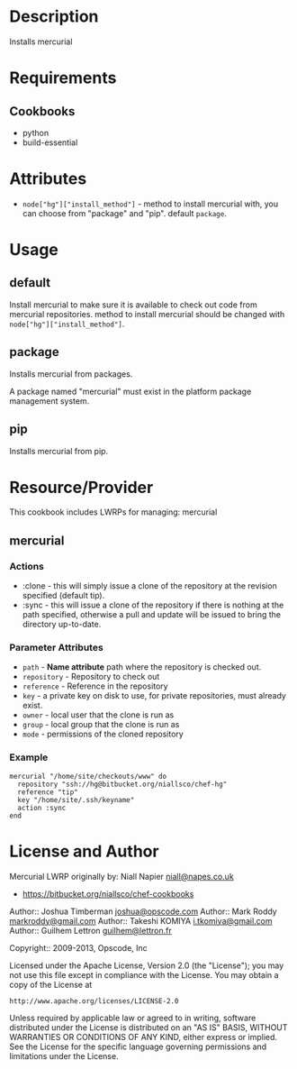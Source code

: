 Description
===========

Installs mercurial

Requirements
============

Cookbooks
---------

* python
* build-essential

Attributes
==========

* `node["hg"]["install_method"]` - method to install mercurial with, you can choose from "package" and "pip". default `package`.

Usage
=====

default
-------

Install mercurial to make sure it is available to check out code from
mercurial repositories.
method to install mercurial should be changed with `node["hg"]["install_method"]`.

package
-------

Installs mercurial from packages.

A package named "mercurial" must exist in the platform package
management system.

pip
---

Installs mercurial from pip.

Resource/Provider
=================

This cookbook includes LWRPs for managing: mercurial

mercurial
---------

### Actions

- :clone - this will simply issue a clone of the repository at the revision specified (default tip).
- :sync -  this will issue a clone of the repository if there is nothing at the path specified, otherwise a pull and update will be issued to bring the directory up-to-date.

### Parameter Attributes

- `path` - **Name attribute** path where the repository is checked
  out.
- `repository` - Repository to check out
- `reference` - Reference in the repository
- `key` - a private key on disk to use, for private repositories, must
  already exist.
- `owner` - local user that the clone is run as
- `group` - local group that the clone is run as
- `mode` - permissions of the cloned repository

### Example

    mercurial "/home/site/checkouts/www" do
      repository "ssh://hg@bitbucket.org/niallsco/chef-hg"
      reference "tip"
      key "/home/site/.ssh/keyname"
      action :sync
    end

License and Author
==================

Mercurial LWRP originally by: Niall Napier <niall@napes.co.uk>

* https://bitbucket.org/niallsco/chef-cookbooks

Author:: Joshua Timberman <joshua@opscode.com>
Author:: Mark Roddy <markroddy@gmail.com>
Author:: Takeshi KOMIYA <i.tkomiya@gmail.com>
Author:: Guilhem Lettron <guilhem@lettron.fr>

Copyright:: 2009-2013, Opscode, Inc

Licensed under the Apache License, Version 2.0 (the "License");
you may not use this file except in compliance with the License.
You may obtain a copy of the License at

    http://www.apache.org/licenses/LICENSE-2.0

Unless required by applicable law or agreed to in writing, software
distributed under the License is distributed on an "AS IS" BASIS,
WITHOUT WARRANTIES OR CONDITIONS OF ANY KIND, either express or implied.
See the License for the specific language governing permissions and
limitations under the License.
